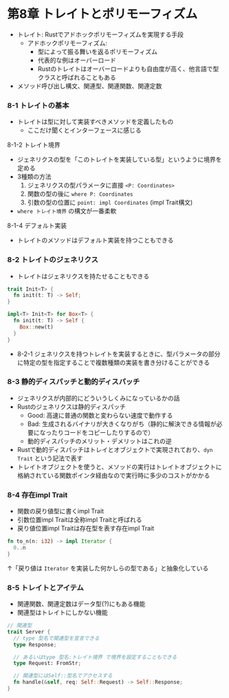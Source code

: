第8章 トレイトとポリモーフィズム
===========================

- トレイト: Rustでアドホックポリモーフィズムを実現する手段
  - アドホックポリモーフィズム:
    - 型によって振る舞いを返るポリモーフィズム
    - 代表的な例はオーバーロード
    - Rustのトレイトはオーバーロードよりも自由度が高く、他言語で型クラスと呼ばれることもある
- メソッド呼び出し構文、関連型、関連関数、関連定数

### 8-1 トレイトの基本

- トレイトは型に対して実装すべきメソッドを定義したもの
  - ここだけ聞くとインターフェースに感じる

8-1-2 トレイト境界

- ジェネリクスの型を「このトレイトを実装している型」というように境界を定める
- 3種類の方法
  1. ジェネリクスの型パラメータに直接 `<P: Coordinates>`
  2. 関数の型の後に `where P: Coordinates`
  3. 引数の型の位置に `point: impl Coordinates` (impl Trait構文)
- `where トレイト境界` の構文が一番柔軟

8-1-4 デフォルト実装

- トレイトのメソッドはデフォルト実装を持つこともできる

### 8-2 トレイトのジェネリクス

- トレイトはジェネリクスを持たせることもできる

```rust
trait Init<T> {
  fn init(t: T) -> Self;
}

impl<T> Init<T> for Box<T> {
  fn init(t: T) -> Self {
    Box::new(t)
  }
}
```

- 8-2-1 ジェネリクスを持つトレイトを実装するときに、型パラメータの部分に特定の型を指定することで複数種類の実装を書き分けることができる

### 8-3 静的ディスパッチと動的ディスパッチ

- ジェネリクスが内部的にどういうしくみになっているかの話
- Rustのジェネリクスは静的ディスパッチ
  - Good: 高速に普通の関数と変わらない速度で動作する
  - Bad: 生成されるバイナリが大きくなりがち（静的に解決できる情報が必要になったりコードをコピーしたりするので）
  - 動的ディスパッチのメリット・デメリットはこれの逆
- Rustで動的ディスパッチはトレイとオブジェクトで実現されており、`dyn Trait` という記法で表す
- トレイトオブジェクトを使うと、メソッドの実行はトレイトオブジェクトに格納されている関数ポインタ経由なので実行時に多少のコストがかかる

### 8-4 存在impl Trait

- 関数の戻り値型に書くimpl Trait
- 引数位置impl Traitは全称impl Traitと呼ばれる
- 戻り値位置impl Traitは存在型を表す存在impl Trait

```rust
fn to_n(n: i32) -> impl Iterator {
  0..n
}
```

↑「戻り値は `Iterator` を実装した何かしらの型である」と抽象化している

### 8-5 トレイトとアイテム

- 関連関数、関連定数はデータ型(?)にもある機能
- 関連型はトレイトにしかない機能

```rust
// 関連型
trait Server {
  // type 型名で関連型を宣言できる
  type Response;

  // あるいはtype 型名:トレイト境界 で境界を設定することもできる
  type Request: FromStr;

  // 関連型にはSelf::型名でアクセスする
  fn handle(&self, req: Self::Request) -> Self::Response;
}
```
